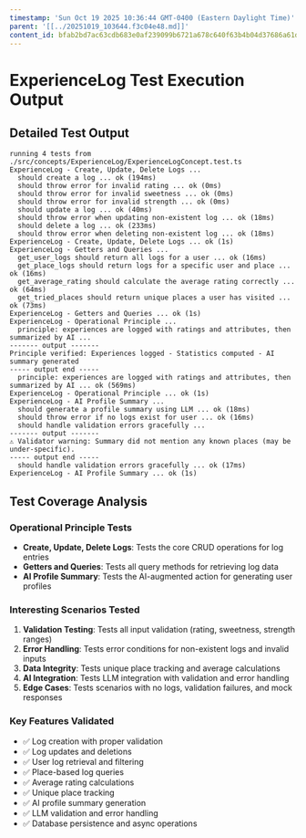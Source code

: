 ```yaml
---
timestamp: 'Sun Oct 19 2025 10:36:44 GMT-0400 (Eastern Daylight Time)'
parent: '[[../20251019_103644.f3c04e48.md]]'
content_id: bfab2bd7ac63cdb683e0af239099b6721a678c640f63b4b04d37686a61deef72
---
```


# ExperienceLog Test Execution Output

## Detailed Test Output

```
running 4 tests from ./src/concepts/ExperienceLog/ExperienceLogConcept.test.ts
ExperienceLog - Create, Update, Delete Logs ...
  should create a log ... ok (194ms)
  should throw error for invalid rating ... ok (0ms)
  should throw error for invalid sweetness ... ok (0ms)
  should throw error for invalid strength ... ok (0ms)
  should update a log ... ok (40ms)
  should throw error when updating non-existent log ... ok (18ms)
  should delete a log ... ok (233ms)
  should throw error when deleting non-existent log ... ok (18ms)
ExperienceLog - Create, Update, Delete Logs ... ok (1s)
ExperienceLog - Getters and Queries ...
  get_user_logs should return all logs for a user ... ok (16ms)
  get_place_logs should return logs for a specific user and place ... ok (16ms)
  get_average_rating should calculate the average rating correctly ... ok (64ms)
  get_tried_places should return unique places a user has visited ... ok (73ms)
ExperienceLog - Getters and Queries ... ok (1s)
ExperienceLog - Operational Principle ...
  principle: experiences are logged with ratings and attributes, then summarized by AI ...
------- output -------
Principle verified: Experiences logged - Statistics computed - AI summary generated
----- output end -----
  principle: experiences are logged with ratings and attributes, then summarized by AI ... ok (569ms)
ExperienceLog - Operational Principle ... ok (1s)
ExperienceLog - AI Profile Summary ...
  should generate a profile summary using LLM ... ok (18ms)
  should throw error if no logs exist for user ... ok (16ms)
  should handle validation errors gracefully ...
------- output -------
⚠️ Validator warning: Summary did not mention any known places (may be under-specific).
----- output end -----
  should handle validation errors gracefully ... ok (17ms)
ExperienceLog - AI Profile Summary ... ok (1s)
```

## Test Coverage Analysis

### Operational Principle Tests

* **Create, Update, Delete Logs**: Tests the core CRUD operations for log entries
* **Getters and Queries**: Tests all query methods for retrieving log data
* **AI Profile Summary**: Tests the AI-augmented action for generating user profiles

### Interesting Scenarios Tested

1. **Validation Testing**: Tests all input validation (rating, sweetness, strength ranges)
2. **Error Handling**: Tests error conditions for non-existent logs and invalid inputs
3. **Data Integrity**: Tests unique place tracking and average calculations
4. **AI Integration**: Tests LLM integration with validation and error handling
5. **Edge Cases**: Tests scenarios with no logs, validation failures, and mock responses

### Key Features Validated

* ✅ Log creation with proper validation
* ✅ Log updates and deletions
* ✅ User log retrieval and filtering
* ✅ Place-based log queries
* ✅ Average rating calculations
* ✅ Unique place tracking
* ✅ AI profile summary generation
* ✅ LLM validation and error handling
* ✅ Database persistence and async operations
